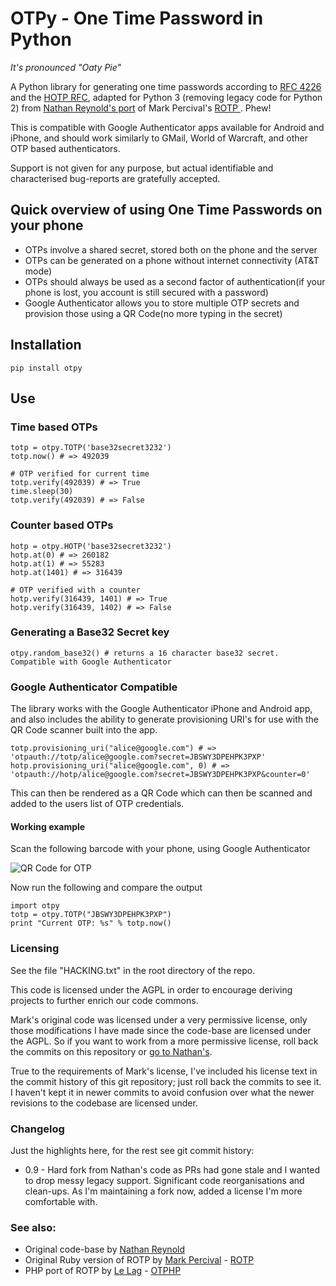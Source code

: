 # OTPy - One Time Password in Python
*It's pronounced "Oaty Pie"*

A Python library for generating one time passwords according to
[RFC 4226](http://tools.ietf.org/html/rfc4226) and the
[HOTP RFC](http://tools.ietf.org/html/draft-mraihi-totp-timebased-00),
adapted for Python 3 (removing legacy code for Python 2) from
[Nathan Reynold's port](https://github.com/nathforge/pyotp) of
Mark Percival's [ ROTP ](https://github.com/mdp/rotp). Phew!

This is compatible with Google Authenticator apps available for Android
and iPhone, and should work similarly to GMail, World of Warcraft, and
other OTP based authenticators.

Support is not given for any purpose, but actual identifiable and
characterised bug-reports are gratefully accepted.

## Quick overview of using One Time Passwords on your phone

* OTPs involve a shared secret, stored both on the phone and the server
* OTPs can be generated on a phone without internet connectivity (AT&T mode)
* OTPs should always be used as a second factor of authentication(if your phone is lost, you account is still secured with a password)
* Google Authenticator allows you to store multiple OTP secrets and provision those using a QR Code(no more typing in the secret)

## Installation

    pip install otpy

## Use

### Time based OTPs

    totp = otpy.TOTP('base32secret3232')
    totp.now() # => 492039

    # OTP verified for current time
    totp.verify(492039) # => True
    time.sleep(30)
    totp.verify(492039) # => False

### Counter based OTPs

    hotp = otpy.HOTP('base32secret3232')
    hotp.at(0) # => 260182
    hotp.at(1) # => 55283
    hotp.at(1401) # => 316439

    # OTP verified with a counter
    hotp.verify(316439, 1401) # => True
    hotp.verify(316439, 1402) # => False

### Generating a Base32 Secret key

    otpy.random_base32() # returns a 16 character base32 secret. Compatible with Google Authenticator

### Google Authenticator Compatible

The library works with the Google Authenticator iPhone and Android app, and also
includes the ability to generate provisioning URI's for use with the QR Code scanner
built into the app.

    totp.provisioning_uri("alice@google.com") # => 'otpauth://totp/alice@google.com?secret=JBSWY3DPEHPK3PXP'
    hotp.provisioning_uri("alice@google.com", 0) # => 'otpauth://hotp/alice@google.com?secret=JBSWY3DPEHPK3PXP&counter=0'

This can then be rendered as a QR Code which can then be scanned and added to the users
list of OTP credentials.

#### Working example

Scan the following barcode with your phone, using Google Authenticator

![QR Code for OTP](http://chart.apis.google.com/chart?cht=qr&chs=250x250&chl=otpauth%3A%2F%2Ftotp%2Falice%40google.com%3Fsecret%3DJBSWY3DPEHPK3PXP)

Now run the following and compare the output

    import otpy
    totp = otpy.TOTP("JBSWY3DPEHPK3PXP")
    print "Current OTP: %s" % totp.now()

### Licensing
See the file "HACKING.txt" in the root directory of the repo.

This code is licensed under the AGPL in order to encourage deriving projects
to further enrich our code commons.

Mark's original code was licensed under a very permissive license, only
those modifications I have made since the code-base are licensed under
the AGPL. So if you want to work from a more permissive license, roll back
the commits on this repository or [go to Nathan's](https://github.com/nathforge/pyotp).

True to the requirements of Mark's license, I've included his license text
in the commit history of this git repository; just roll back the commits
to see it. I haven't kept it in newer commits to avoid confusion over what
the newer revisions to the codebase are licensed under.

### Changelog
Just the highlights here, for the rest see git commit history:

- 0.9 - Hard fork from Nathan's code as PRs had gone stale and I wanted
    to drop messy legacy support. Significant code reorganisations and clean-ups.
    As I'm maintaining a fork now, added a license I'm more comfortable with.

### See also:

* Original code-base by [Nathan Reynold](https://github.com/nathforge/pyotp)
* Original Ruby version of ROTP by [Mark Percival](https://github.com/mdp) - [ROTP](https://github.com/mdp/rotp)
* PHP port of ROTP by [Le Lag](https://github.com/lelag) - [OTPHP](https://github.com/lelag/otphp)
